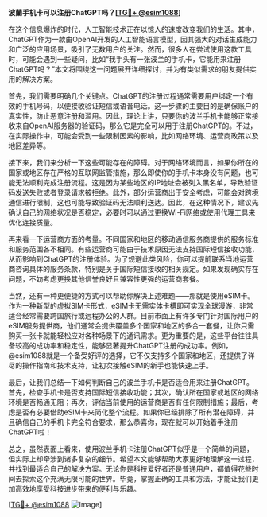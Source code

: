 **波蘭手机卡可以注册ChatGPT吗？[[TG💪+ @esim1088](https://t.me/s/esim1088)]**

在这个信息爆炸的时代，人工智能技术正在以惊人的速度改变我们的生活。其中，ChatGPT作为一款由OpenAI开发的人工智能语言模型，因其强大的对话生成能力和广泛的应用场景，吸引了无数用户的关注。然而，很多人在尝试使用这款工具时，可能会遇到一些疑问，比如“我手头有一张波兰的手机卡，它能用来注册ChatGPT吗？”本文将围绕这一问题展开详细探讨，并为有类似需求的朋友提供实用的解决方案。

首先，我们需要明确几个关键点。ChatGPT的注册过程通常需要用户绑定一个有效的手机号码，以便接收验证短信或语音电话。这一步骤的主要目的是确保账户的真实性，防止恶意注册和滥用。因此，理论上讲，只要你的波兰手机卡能够正常接收来自OpenAI服务器的验证码，那么它是完全可以用于注册ChatGPT的。不过，在实际操作中，可能会受到一些限制因素的影响，比如网络环境、运营商政策以及地区差异等。

接下来，我们来分析一下这些可能存在的障碍。对于网络环境而言，如果你所在的国家或地区存在严格的互联网监管措施，那么即使你的手机卡本身没有问题，也可能无法顺利完成注册流程。这是因为某些地区的IP地址会被列入黑名单，导致验证码发送失败或者登录请求被拒绝。此外，部分运营商出于安全考虑，可能会对跨境通信进行限制，这也可能导致验证码无法顺利送达。因此，在这种情况下，建议先确认自己的网络状况是否稳定，必要时可以通过更换Wi-Fi网络或使用代理工具来优化连接质量。

再来看一下运营商方面的考量。不同国家和地区的移动通信服务商提供的服务标准和服务范围各不相同。有些运营商可能由于技术原因无法支持国际短信接收功能，从而影响到ChatGPT的注册体验。为了规避此类风险，你可以提前联系当地运营商咨询具体的服务条款，特别是关于国际短信接收的相关规定。如果发现确实存在问题，不妨考虑更换其他信誉良好且兼容性更强的运营商套餐。

当然，还有一种更便捷的方式可以帮助你解决上述难题——那就是使用eSIM卡。作为一种新型的虚拟SIM卡形式，eSIM卡无需实体卡槽即可实现全球漫游，非常适合经常需要跨国旅行或远程办公的人群。目前市面上有许多专门针对国际用户的eSIM服务提供商，他们通常会提供覆盖多个国家和地区的多合一套餐，让你只需购买一张卡就能轻松应对各种场景下的通讯需求。更为重要的是，这些平台往往具备较高的成功率和稳定性，能够显著提升ChatGPT注册的成功率。例如，@esim1088就是一个备受好评的选择，它不仅支持多个国家和地区，还提供了详尽的操作指南和技术支持，让初次接触eSIM的新手也能快速上手。

最后，让我们总结一下如何判断自己的波兰手机卡是否适合用来注册ChatGPT。首先，检查手机卡是否支持国际短信接收功能；其次，确认所在国家或地区的网络环境是否畅通无阻；再次，评估当前使用的运营商是否有任何限制措施；最后，考虑是否有必要借助eSIM卡来简化整个流程。如果你已经排除了所有潜在障碍，并且确信自己的手机卡完全符合要求，那么恭喜你，现在就可以开始着手注册ChatGPT啦！

总之，虽然表面上看来，使用波兰手机卡注册ChatGPT似乎是一个简单的问题，但实际上却牵涉到诸多复杂的细节。希望本文能够帮助大家更好地理解这一过程，并找到最适合自己的解决方案。无论你是科技爱好者还是普通用户，都值得花些时间去探索这个充满无限可能的世界。毕竟，掌握正确的工具和方法，才能让我们更加高效地享受科技进步带来的便利与乐趣。

[[TG💪+ @esim1088](https://t.me/s/esim1088) ![Image](https://i.postimg.cc/4NQfJmqS/Snipaste-2025-05-13-00-14-12.png)]
